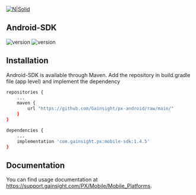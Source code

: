 [![N|Solid](https://app-dev.aptrinsic.com/home/gainsight-px-logo.svg)](https://app.aptrinsic.com)

## Android-SDK

![version](https://img.shields.io/badge/version-1.4.4-green.svg) ![version](https://img.shields.io/badge/version-1.4.5-green.svg)

## Installation

Android-SDK is available through Maven.
Add the repository in build.gradle file (app level) and implement the dependency

```sh
repositories {
    ...
    maven {
        url "https://github.com/Gainsight/px-android/raw/main/"
    }
}

dependencies {
    ...
    implementation 'com.gainsight.px:mobile-sdk:1.4.5'
}
```

## Documentation

You can find usage documentation at https://support.gainsight.com/PX/Mobile/Mobile_Platforms.
